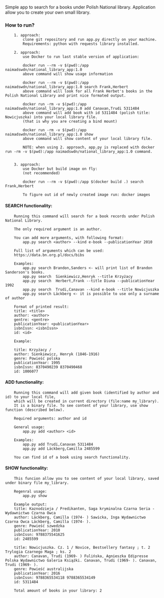 Simple app to search for a books under Polish National library.
Application allow you to create your own small library. 

### How to run?
        1. approach:
            clone git repository and run app.py directly on your machine.
            Requirements: python with requests library installed.
        
        2. approach:
            use Docker to run last stable version of application:
            
            docker run --rm -v $(pwd):/app naimadswdn/national_library_app:1.0
            above command will show usage information
            
            docker run --rm -v $(pwd):/app naimadswdn/national_library_app:1.0 search Frank,Herbert
            above command will look for all Frank Herbet's books in the Polish National Library and print nice formated output.
            
            docker run -rm -v $(pwd):/app naimadswdn/national_library_app:1.0 add Canavan,Trudi 5311484
            above command will add book with id 5311484 (polish title: Nowicjuszka) into your local library file.
            (that is why you are creating a bind mount)
            
            docker run -rm -v $(pwd):/app naimadswdn/national_library_app:1.0 show
            above command will show content of your local library file.
            
            NOTE: when using 2. approach, app.py is replaced with docker run -rm -v $(pwd):/app naimadswdn/national_library_app:1.0 command.


        3. approach:
            use Docker but build image on fly:
            (not recommended)
            
            docker run --rm -v $(pwd):/app $(docker build .) search Frank,Herbert
            
            To figure out id of newly created image run: docker images 
            
            
#### SEARCH functionality:

        Running this command will search for a book records under Polish National Library.
        
        The only required argument is an author.

        You can add more arguments, with following format: 
            app.py search <author> --kind e-book --publicationYear 2010

        Full list of arguments which can be used: 
        https://data.bn.org.pl/docs/bibs 

        Examples:
            app.py search Brandon,Sanders <- will print list of Brandon Sanderson's books. 
            app.py search  Sienkiewicz,Henryk --title Krzyżacy
            app.py search  Herbert,Frank --title Diuna --publicationYear 1992
            app.py search  Trudi,Canavan --kind e-book --title Nowicjuszka
            app.py search Läckberg <- it is possible to use only a surname of author

        Format of printed result:
        title: <title> 
        author: <author> 
        gentre: <gentre> 
        publicationYear: <publicationYear> 
        isbnIssn: <isbnIssn>
        id: <id>

        Example: 

        title: Krzyżacy /
        author: Sienkiewicz, Henryk (1846-1916)
        genre: Powieść polska
        publicationYear: 1995
        isbnIssn: 8370490239 8370490468
        id: 1006077
        
#### ADD functionality:

        Running this command will add given book (identified by author and id) to your local file,
        which will be created in current directory (file:name my_library). 
        It is a binary file. To see content of your library, use show function (described below).
        
        Required arguments: author and id 
        
        General usage:
            app.py add <author> <id>
        
        Examples:
            app.py add Trudi,Canavan 5311484
            app.py add Läckberg,Camilla 2485599
            
        You can find id of a book using search functionality.
        
#### SHOW functionality:

        This funcion allow you to see content of your local library, saved under binary file my_library.
        
        Regenral usage:
            app.py show
            
        Example output:
        title: Kaznodzieja / Predikanten, Saga kryminalna Czarna Seria - Wydawnictwo Czarna Owca
        author: Läckberg, Camilla (1974- ) Sawicka, Inga Wydawnictwo Czarna Owca Läckberg, Camilla (1974- ).
        genre: Powieść szwedzka
        publicationYear: 2010
        isbnIssn: 9788375541625
        id: 2485599
        
        title: Nowicjuszka. Cz. 1 / Novice, Bestsellery fantasy ; t. 2 Trylogia Czarnego Maga ; ks. 2
        author: Canavan, Trudi (1969- ) Fulińska, Agnieszka Edipresse Polska Wydawnictwo Galeria Książki. Canavan, Trudi (1969- ). Canavan, Trudi (1969- ).
        genre: Powieść australijska
        publicationYear: 2016
        isbnIssn: 9788365534118 9788365534149
        id: 5311484
        
        Total amount of books in your library: 2